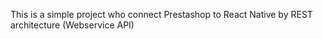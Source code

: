 This is a simple project who connect Prestashop to React Native by REST architecture (Webservice API)
